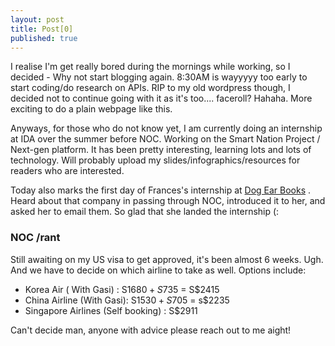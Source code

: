 ```yaml
---
layout: post
title: Post[0]
published: true
---
```


I realise I'm get really bored during the mornings while working, so I decided - Why not start blogging again. 8:30AM is wayyyyy too early to start coding/do research on APIs. RIP to my old wordpress though, I decided not to continue going with it as it's too.... faceroll? Hahaha. More exciting to do a plain webpage like this.

Anyways, for those who do not know yet, I am currently doing an internship at IDA over the summer before NOC. Working on the Smart Nation Project / Next-gen platform. It has been pretty interesting, learning lots and lots of technology. Will probably upload my slides/infographics/resources for readers who are interested.

Today also marks the first day of Frances's internship at [Dog Ear Books](http://www.dogearbooks.sg) . Heard about that company in passing through NOC, introduced it to her, and asked her to email them. So glad that she landed the internship (: 

### NOC /rant

Still awaiting on my US visa to get approved, it's been almost 6 weeks. Ugh. And we have to decide on which airline to take as well. Options include:
<br>
* Korea Air ( With Gasi) :  S$1680 + S$735 = S$2415
* China Airline (With Gasi): S$1530 + S$705 = s$2235
* Singapore Airlines (Self booking) : S$2911

Can't decide man, anyone with advice please reach out to me aight!
